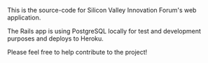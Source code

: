 This is the source-code for Silicon Valley Innovation Forum's web application.

The Rails app is using PostgreSQL locally for test and development purposes and deploys to Heroku.

Please feel free to help contribute to the project!
